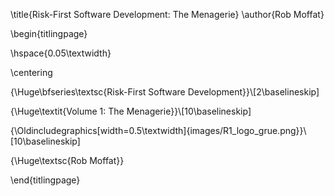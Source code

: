 \title{Risk-First Software Development: The Menagerie}
\author{Rob Moffat}

\begin{titlingpage}

\hspace{0.05\textwidth} 

\centering

{\Huge\bfseries\textsc{Risk-First Software Development}}\\[2\baselineskip]

{\Huge\textit{Volume 1: The Menagerie}}\\[10\baselineskip]

{\Oldincludegraphics[width=0.5\textwidth]{images/R1_logo_grue.png}}\\[10\baselineskip]

{\Huge\textsc{Rob Moffat}}


\end{titlingpage}